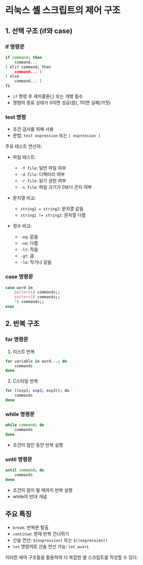 # 리눅스 셸 스크립트의 제어 구조

## 1. 선택 구조 (if와 case)

### if 명령문
```bash
if command; then
    command...
[ elif command; then
    command... ]
[ else
    command... ]
fi
```

- `if` 명령 후 세미콜론(;) 또는 개행 필수
- 명령의 종료 상태가 0이면 성공(참), 1이면 실패(거짓)

### test 명령
- 조건 검사를 위해 사용
- 문법: `test expression` 또는 `[ expression ]`

주요 테스트 연산자:
- 파일 테스트:
  - `-f file`: 일반 파일 여부
  - `-d file`: 디렉터리 여부
  - `-r file`: 읽기 권한 여부
  - `-s file`: 파일 크기가 0보다 큰지 여부

- 문자열 비교:
  - `string1 = string2`: 문자열 같음
  - `string1 != string2`: 문자열 다름
  
- 정수 비교:
  - `-eq`: 같음
  - `-ne`: 다름
  - `-lt`: 작음
  - `-gt`: 큼
  - `-le`: 작거나 같음

### case 명령문
```bash
case word in
    pattern1) commands;;
    pattern2) commands;;
    *) commands;;
esac
```

## 2. 반복 구조

### for 명령문
1. 리스트 반복
```bash
for variable in word...; do
    commands
done
```

2. C스타일 반복
```bash
for ((exp1; exp2; exp3)); do
    commands
done
```

### while 명령문
```bash
while command; do
    commands
done
```
- 조건이 참인 동안 반복 실행

### until 명령문
```bash
until command; do
    commands
done
```
- 조건이 참이 될 때까지 반복 실행
- while의 반대 개념

## 주요 특징
- `break`: 반복문 탈출
- `continue`: 현재 반복 건너뛰기
- 산술 연산: `$[expression]` 또는 `$((expression))`
- `let` 명령어로 산술 연산 가능: `let a=a+1`

이러한 제어 구조들을 활용하여 더 복잡한 셸 스크립트를 작성할 수 있다.
